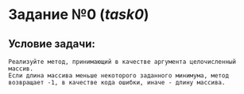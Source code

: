 #   Задание №0 (*task0*)
    
##  Условие задачи: 
    Реализуйте метод, принимающий в качестве аргумента целочисленный массив.
    Если длина массива меньше некоторого заданного минимума, метод возвращает -1, в качестве кода ошибки, иначе - длину массива.
